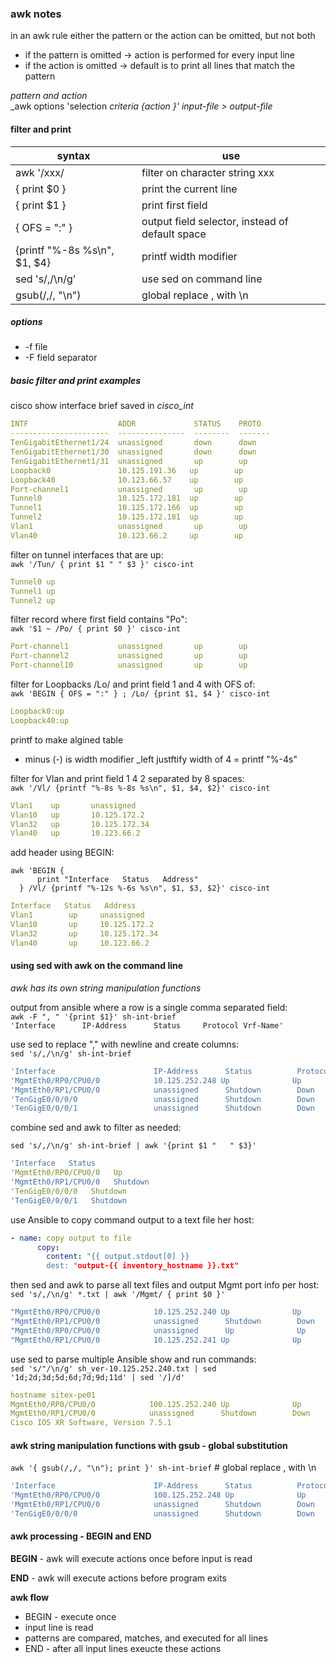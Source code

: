 ### awk notes

in an awk rule either the pattern or the action can be omitted, but not both
- if the pattern is omitted -> action is performed for every input line
- if the action is omitted -> default is to print all lines that match the pattern

*pattern and action*  
_awk options 'selection _criteria {action }' input-file > output-file_

#### filter and print  
| syntax | use |
|--------|-----|
| awk '/xxx/ | filter on character string xxx |
| { print $0 } | print the current line |
| { print $1 } | print first field |
| { OFS = ":" } | output field selector, instead of default space |
| {printf "%-8s %s\n", $1, $4} | printf width modifier |
| sed 's/,/\n/g' | use sed on command line |
| gsub(/,/, "\n") | global replace , with \n |

##### options
- -f file
- -F field separator

##### basic filter and print examples
cisco show interface brief saved in *cisco_int*
```yaml
INTF                    ADDR             STATUS    PROTO
----------------------  ---------------  --------  -------
TenGigabitEthernet1/24  unassigned       down      down
TenGigabitEthernet1/30  unassigned       down      down
TenGigabitEthernet1/31  unassigned       up        up
Loopback0               10.125.191.36   up        up
Loopback40              10.123.66.57    up        up
Port-channel1           unassigned       up        up
Tunnel0                 10.125.172.181  up        up
Tunnel1                 10.125.172.166  up        up
Tunnel2                 10.125.172.181  up        up
Vlan1                   unassigned       up        up
Vlan40                  10.123.66.2     up        up
```

filter on tunnel interfaces that are up:  
`awk '/Tun/ { print $1 " " $3 }' cisco-int`
```yaml
Tunnel0 up  
Tunnel1 up  
Tunnel2 up  
```
filter record where first field contains "Po":  
`awk '$1 ~ /Po/ { print $0 }' cisco-int`
```yaml
Port-channel1           unassigned       up        up
Port-channel2           unassigned       up        up
Port-channel10          unassigned       up        up
```
filter for Loopbacks /Lo/ and print field 1 and 4 with OFS of:  
`awk 'BEGIN { OFS = ":" } ; /Lo/ {print $1, $4 }' cisco-int`
```yaml
Loopback0:up
Loopback40:up
```
printf to make algined table  
* minus (-) is width modifier _left justftify width of 4 = printf "%-4s"

filter for Vlan and print field 1 4 2 separated by 8 spaces:     
`awk '/Vl/ {printf "%-8s %-8s %s\n", $1, $4, $2}' cisco-int`  
```yaml
Vlan1    up       unassigned
Vlan10   up       10.125.172.2
Vlan32   up       10.125.172.34
Vlan40   up       10.123.66.2
```
add header using BEGIN:

```
awk 'BEGIN {   
      print "Interface   Status   Address"
  } /Vl/ {printf "%-12s %-6s %s\n", $1, $3, $2}' cisco-int
  ```
```yaml
Interface   Status   Address
Vlan1        up     unassigned
Vlan10       up     10.125.172.2
Vlan32       up     10.125.172.34
Vlan40       up     10.123.66.2
```
#### using sed with awk on the command line
_awk has its own string manipulation functions_

output from ansible where a row is a single comma separated field:  
`awk -F ", " '{print $1}' sh-int-brief`  
 `'Interface      IP-Address      Status     Protocol Vrf-Name'`

use sed to replace "," with newline and create columns:  
`sed 's/,/\n/g' sh-int-brief`
```yaml
'Interface                      IP-Address      Status          Protocol Vrf-Name'
'MgmtEth0/RP0/CPU0/0            10.125.252.248 Up              Up      management'
'MgmtEth0/RP1/CPU0/0            unassigned      Shutdown        Down     default '
'TenGigE0/0/0/0                 unassigned      Shutdown        Down     default '
'TenGigE0/0/0/1                 unassigned      Shutdown        Down     default '
```
combine sed and awk to filter as needed:

`sed 's/,/\n/g' sh-int-brief | awk '{print $1 "   " $3}'`
```yaml
'Interface   Status
'MgmtEth0/RP0/CPU0/0   Up
'MgmtEth0/RP1/CPU0/0   Shutdown
'TenGigE0/0/0/0   Shutdown
'TenGigE0/0/0/1   Shutdown
```
use Ansible to copy command output to a text file her host:
```yaml
- name: copy output to file
      copy:
        content: "{{ output.stdout[0] }}
        dest: "output-{{ inventory_hostname }}.txt"
```
then sed and awk to parse all text files and output Mgmt port info per host:  
`sed 's/,/\n/g' *.txt | awk '/Mgmt/ { print $0 }'`
```yaml
"MgmtEth0/RP0/CPU0/0            10.125.252.240 Up              Up       management"
"MgmtEth0/RP1/CPU0/0            unassigned      Shutdown        Down     default"]
"MgmtEth0/RP0/CPU0/0            unassigned      Up              Up       default "
"MgmtEth0/RP1/CPU0/0            10.125.252.241 Up              Up       management"]
```
use sed to parse multiple Ansible show and run commands:  
`sed 's/"/\n/g' sh_ver-10.125.252.240.txt | sed '1d;2d;3d;5d;6d;7d;9d;11d' | sed '/]/d'`
```yaml
hostname sitex-pe01
MgmtEth0/RP0/CPU0/0            100.125.252.240 Up              Up       management
MgmtEth0/RP1/CPU0/0            unassigned      Shutdown        Down     default
Cisco IOS XR Software, Version 7.5.1
```

#### awk string manipulation functions with gsub - global substitution  
`awk '{ gsub(/,/, "\n"); print }' sh-int-brief`  # global replace , with \n
```yaml
'Interface                      IP-Address      Status          Protocol Vrf-Name'
'MgmtEth0/RP0/CPU0/0            100.125.252.248 Up              Up       management'
'MgmtEth0/RP1/CPU0/0            unassigned      Shutdown        Down     default '
'TenGigE0/0/0/0                 unassigned      Shutdown        Down     default '
```
#### awk processing - BEGIN and END

**BEGIN** - awk will execute actions once before input is read

**END** - awk will execute actions before program exits

**awk flow**
- BEGIN - execute once
- input line is read
- patterns are compared, matches, and executed for all lines
- END - after all input lines exeucte these actions
